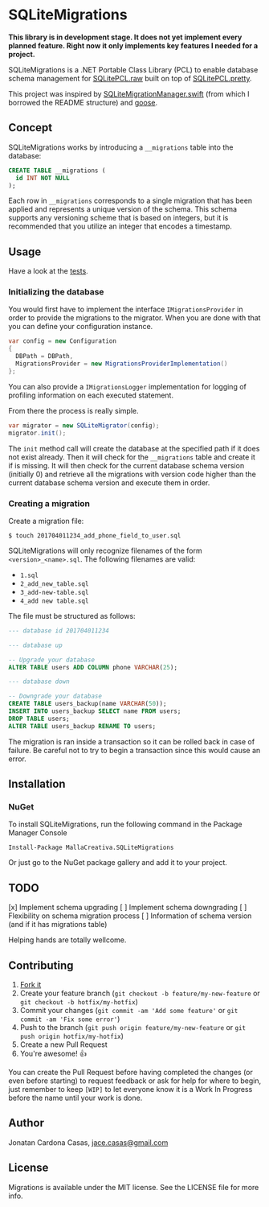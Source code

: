 # SQLiteMigrations

**This library is in development stage. It does not yet implement every planned feature.
Right now it only implements key features I needed for a project.**

SQLiteMigrations is a .NET Portable Class Library (PCL) to enable database schema management for
[SQLitePCL.raw](https://github.com/ericsink/SQLitePCL.raw) built on top of
[SQLitePCL.pretty](https://github.com/bordoley/SQLitePCL.pretty).

This project was inspired by [SQLiteMigrationManager.swift](https://github.com/garriguv/SQLiteMigrationManager.swift) (from which I borrowed the README structure)
and [goose](https://bitbucket.org/liamstask/goose).

## Concept

SQLiteMigrations works by introducing a `__migrations` table into the database:

```sql
CREATE TABLE __migrations (
  id INT NOT NULL
);
```

Each row in `__migrations` corresponds to a single migration that has been applied and represents a unique version of
the schema. This schema supports any versioning scheme that is based on integers, but it is recommended that you utilize
an integer that encodes a timestamp.

## Usage

Have a look at the [tests](https://github.com/jaceee/SQLiteMigrations/tree/master/SQLiteMigrations.Tests).

### Initializing the database

You would first have to implement the interface `IMigrationsProvider` in order to provide the migrations to the migrator.
When you are done with that you can define your configuration instance.

```csharp
var config = new Configuration
{
  DBPath = DBPath,
  MigrationsProvider = new MigrationsProviderImplementation()
};
```

You can also provide a `IMigrationsLogger` implementation for logging of profiling information on each executed statement.

From there the process is really simple.

```csharp
var migrator = new SQLiteMigrator(config);
migrator.init();
```

The `init` method call will create the database at the specified path if it does not exist already.
Then it will check for the `__migrations` table and create it if is missing.
It will then check for the current database schema version (initially 0) and retrieve all the migrations with version code
higher than the current database schema version and execute them in order.

### Creating a migration

Create a migration file:

```
$ touch 201704011234_add_phone_field_to_user.sql
```

SQLiteMigrations will only recognize filenames of the form `<version>_<name>.sql`.
The following filenames are valid:

* `1.sql`
* `2_add_new_table.sql`
* `3_add-new-table.sql`
* `4_add new table.sql`

The file must be structured as follows:

```sql
--- database id 201704011234

--- database up

-- Upgrade your database
ALTER TABLE users ADD COLUMN phone VARCHAR(25);

--- database down

-- Downgrade your database
CREATE TABLE users_backup(name VARCHAR(50));
INSERT INTO users_backup SELECT name FROM users;
DROP TABLE users;
ALTER TABLE users_backup RENAME TO users;
```

The migration is ran inside a transaction so it can be rolled back in case of failure.
Be careful not to try to begin a transaction since this would cause an error.

## Installation

### NuGet

To install SQLiteMigrations, run the following command in the Package Manager Console

```
Install-Package MallaCreativa.SQLiteMigrations
```

Or just go to the NuGet package gallery and add it to your project.

## TODO

[x] Implement schema upgrading
[ ] Implement schema downgrading
[ ] Flexibility on schema migration process
[ ] Information of schema version (and if it has migrations table)

Helping hands are totally wellcome.

## Contributing

1. [Fork it](https://github.com/jaceee/SQLiteMigrations/fork)
2. Create your feature branch (`git checkout -b feature/my-new-feature` or `git checkout -b hotfix/my-hotfix`)
3. Commit your changes (`git commit -am 'Add some feature'` or `git commit -am 'Fix some error'`)
4. Push to the branch (`git push origin feature/my-new-feature` or `git push origin hotfix/my-hotfix`)
5. Create a new Pull Request
6. You're awesome! 👍

You can create the Pull Request before having completed the changes (or even before starting) to request feedback
or ask for help for where to begin, just remember to keep `[WIP]` to let everyone know it is a Work In Progress
before the name until your work is done.

## Author

Jonatan Cardona Casas, [jace.casas@gmail.com](mailto:jace.casas@gmail.com)

## License

Migrations is available under the MIT license. See the LICENSE file for more info.
